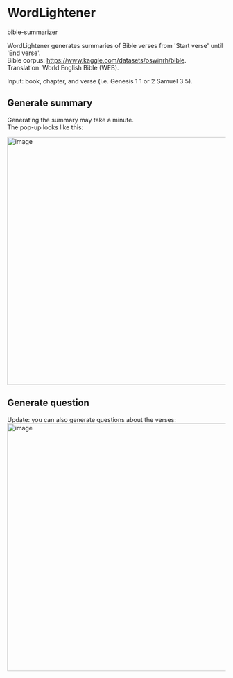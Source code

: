 # WordLightener
bible-summarizer  

WordLightener generates summaries of Bible verses from 'Start verse' until 'End verse'.  
Bible corpus: https://www.kaggle.com/datasets/oswinrh/bible.  
Translation: World English Bible (WEB).  

Input: book, chapter, and verse (i.e. Genesis 1 1 or 2 Samuel 3 5). 

## Generate summary  
Generating the summary may take a minute.  
The pop-up looks like this:  

<img width="570" alt="image" src="https://github.com/KristoWind/bible-summarizer/assets/99342556/f10bde99-b718-42d9-ab3a-c99a0fcf3b8a">

## Generate question  
Update: you can also generate questions about the verses:  
<img width="570" alt="image" src="https://github.com/KristoWind/bible-summarizer/assets/99342556/5efdd2bb-4fad-4db3-acb5-74076d37f787">
